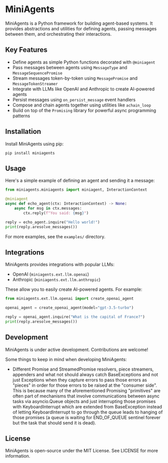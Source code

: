 # MiniAgents

MiniAgents is a Python framework for building agent-based systems. It provides abstractions and utilities for defining agents, passing messages between them, and orchestrating their interactions.

## Key Features

- Define agents as simple Python functions decorated with `@miniagent`
- Pass messages between agents using `MessageType` and `MessageSequencePromise`
- Stream messages token-by-token using `MessagePromise` and `MessageTokenStreamer`
- Integrate with LLMs like OpenAI and Anthropic to create AI-powered agents
- Persist messages using `on_persist_message` event handlers
- Compose and chain agents together using utilities like `achain_loop`
- Build on top of the `Promising` library for powerful async programming patterns

## Installation

Install MiniAgents using pip:

```
pip install miniagents
```

## Usage

Here's a simple example of defining an agent and sending it a message:

```python
from miniagents.miniagents import miniagent, InteractionContext

@miniagent
async def echo_agent(ctx: InteractionContext) -> None:
    async for msg in ctx.messages:
        ctx.reply(f"You said: {msg}")

reply = echo_agent.inquire("Hello world!")
print(reply.aresolve_messages())
```

For more examples, see the `examples/` directory.

## Integrations

MiniAgents provides integrations with popular LLMs:

- OpenAI (`miniagents.ext.llm.openai`)
- Anthropic (`miniagents.ext.llm.anthropic`)

These allow you to easily create AI-powered agents. For example:

```python
from miniagents.ext.llm.openai import create_openai_agent

openai_agent = create_openai_agent(model="gpt-3.5-turbo")

reply = openai_agent.inquire("What is the capital of France?")
print(reply.aresolve_messages())
```

## Development

MiniAgents is under active development. Contributions are welcome!

Some things to keep in mind when developing MiniAgents:

- Different Promise and StreamedPromise resolvers, piece streamers, appenders and what not should always catch BaseExceptions and not just Exceptions when they capture errors to pass those errors as "pieces" in order for those errors to be raised at the "consumer side". This is because many of the aforementioned Promising "primitives" are often part of mechanisms that involve communications between async tasks via asyncio.Queue objects and just interrupting those promises with KeyboardInterrupt which are extended from BaseException instead of letting KeyboardInterrupt to go through the queue leads to hanging of those promises (a queue is waiting for END_OF_QUEUE sentinel forever but the task that should send it is dead).

## License

MiniAgents is open-source under the MIT License. See LICENSE for more information.
